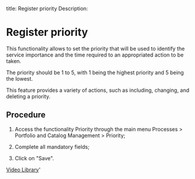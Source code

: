 title: Register priority
Description: 
# Register priority

This functionality allows to set the priority that will be used to identify the service importance and the time required to an appropriated action to be taken.

The priority should be 1 to 5, with 1 being the highest priority and 5 being the lowest.

This feature provides a variety of actions, such as including, changing, and deleting a priority.


Procedure
-------------

1.  Access the functionality Priority through the main menu Processes \>
    Portfolio and Catalog Management \> Priority;

2.  Complete all mandatory fields;

3.  Click on "Save".


<i class='fa fa-youtube-play  fa-2x' style='color:#97ce17;vertical-align: middle;'> </i> [Video Library](https://www.youtube.com/playlist?list=PLB5qK2uzf2RPsG8HdkE7qEHB39yEI_T8y)'

<!-- !!! tip "About"

    <b>Product/Version:</b> CITSmart | 9.00 &nbsp;&nbsp;
    <b>Updated:</b>01/03/2019 - Anna Martins
